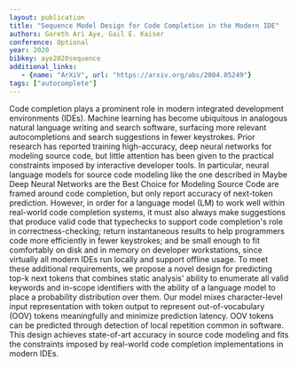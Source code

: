 ```yaml
---
layout: publication
title: "Sequence Model Design for Code Completion in the Modern IDE"
authors: Gareth Ari Aye, Gail E. Kaiser
conference: Optional
year: 2020
bibkey: aye2020sequence
additional_links:
   - {name: "ArXiV", url: "https://arxiv.org/abs/2004.05249"}
tags: ["autocomplete"]
---
```

Code completion plays a prominent role in modern integrated development environments (IDEs). Machine learning has become ubiquitous in analogous natural language writing and search software, surfacing more relevant autocompletions and search suggestions in fewer keystrokes. Prior research has reported training high-accuracy, deep neural networks for modeling source code, but little attention has been given to the practical constraints imposed by interactive developer tools. In particular, neural language models for source code modeling like the one described in Maybe Deep Neural Networks are the Best Choice for Modeling Source Code are framed around code completion, but only report accuracy of next-token prediction. However, in order for a language model (LM) to work well within real-world code completion systems, it must also always make suggestions that produce valid code that typechecks to support code completion's role in correctness-checking; return instantaneous results to help programmers code more efficiently in fewer keystrokes; and be small enough to fit comfortably on disk and in memory on developer workstations, since virtually all modern IDEs run locally and support offline usage. To meet these additional requirements, we propose a novel design for predicting top-k next tokens that combines static analysis' ability to enumerate all valid keywords and in-scope identifiers with the ability of a language model to place a probability distribution over them. Our model mixes character-level input representation with token output to represent out-of-vocabulary (OOV) tokens meaningfully and minimize prediction latency. OOV tokens can be predicted through detection of local repetition common in software. This design achieves state-of-art accuracy in source code modeling and fits the constraints imposed by real-world code completion implementations in modern IDEs. 
